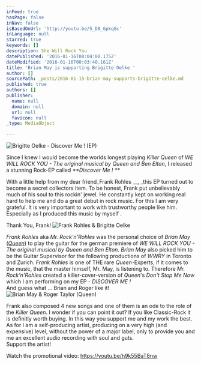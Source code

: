 ```yaml
---
inFeed: true
hasPage: false
inNav: false
isBasedOnUrl: 'http://youtu.be/5_D8_GpkqGc'
inLanguage: null
starred: true
keywords: []
description: She Will Rock You
datePublished: '2016-01-16T00:04:00.175Z'
dateModified: '2016-01-16T00:03:40.161Z'
title: 'Brian May is supporting Brigitte Oelke '
author: []
sourcePath: _posts/2016-01-15-brian-may-supports-brigitte-oelke.md
published: true
authors: []
publisher:
  name: null
  domain: null
  url: null
  favicon: null
_type: MediaObject

---
```

![Brigitte Oelke - Discover Me ! (EP)](https://s3-us-west-2.amazonaws.com/the-grid-img/p/e57693c5733f06a9e772f0abeeb7ea0b1d382eaa.jpg)

Since I knew I would become the worlds longest playing _Killer Queen_ of _WE WILL ROCK YOU - The original musical by Queen and Ben Elton_, I released a stunning Rock-EP called _**Discover Me ! **_

With a little help from my dear friend_Frank Rohles __, _this EP turned out to become a secret collectors item. To be honest, Frank put unbelievably much of his soul to this rockin' jewel. He constantly kept on working real hard to help me and do a great debut in rock music. For this I am very grateful. It is very important to work with trustworthy people like him. Especially as I produced this music by myself . 

Thank You, Frank!
![Frank Rohles & Brigitte Oelke](https://s3-us-west-2.amazonaws.com/the-grid-img/p/d2ae1b735e95c4d1c3b8efb630d47eb67167cfe0.jpg)

_Frank Rohles_ aka _Mr. Rock'n'Rohles_ was the personal choice of _Brian May_ ([_Queen_][0]) to play the guitar for the german premiere of _WE WILL ROCK YOU - The original musical by Queen and Ben Elton_. _Brian May_ also picked him to be the Guitar Supervisor for the following productions of _WWRY_ in Toronto and Zurich. _Frank Rohles_ is one of THE rare _Queen_-Experts, if it comes to the music, that the master himself, Mr. May, is listening to. Therefore _Mr. Rock'n'Rohles_ created a killer-cover-version of _Queen_'s _Don't Stop Me Now_ which I am performing on my EP - _DISCOVER ME !_  
And guess what ... Brian and Roger like it!
![Brian May & Roger Taylor (Queen)](https://s3-us-west-2.amazonaws.com/the-grid-img/p/0084c7f9531c5ae92f07d14e954b4c1e09901ab8.jpg)

Frank also composed 4 new songs and one of them is an ode to the role of the  _Killer Queen_. I wonder if you can point it out? If you like Classic-Rock it is definitly worth buying. In this way you support me and my work the best. As for I am a self-producing artist, producing on a very high (and expensive) level, without the power of a major label, only to provide you and me an excellent audio recording with soul and guts.   
Support the artist!

Watch the promotional video: https://youtu.be/h9k55BaT8nw

[0]: null